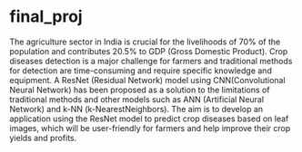 # final_proj

The agriculture sector in India is crucial for the livelihoods of 70% of the population and contributes 20.5% to GDP (Gross Domestic Product). Crop diseases detection is a major challenge for farmers and traditional methods for detection are time-consuming and require specific knowledge and equipment. A ResNet (Residual Network) model using CNN(Convolutional Neural Network) has been proposed as a solution to the limitations of traditional methods and other models such as ANN (Artificial Neural Network) and k-NN (k-NearestNeighbors). The aim is to develop an application using the ResNet model to predict crop diseases based on leaf images, which will be user-friendly for farmers and help improve their crop yields and profits.
